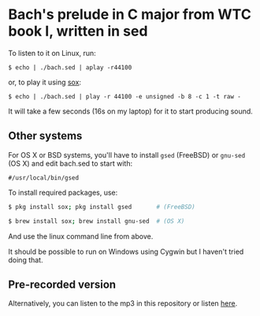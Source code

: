 # Bach's prelude in C major from WTC book I, written in sed

To listen to it on Linux, run:

`$ echo | ./bach.sed | aplay -r44100`

or, to play it using [sox](http://sox.sourceforge.net/):

`$ echo | ./bach.sed | play -r 44100 -e unsigned -b 8 -c 1 -t raw -`

It will take a few seconds (16s on my laptop) for it to start producing sound.

## Other systems

For OS X or BSD systems, you'll have to install `gsed` (FreeBSD) or `gnu-sed` (OS X) and edit bach.sed to start with:

`#/usr/local/bin/gsed`

To install required packages, use:

```bash
$ pkg install sox; pkg install gsed       # (FreeBSD)

$ brew install sox; brew install gnu-sed  # (OS X)
```

And use the linux command line from above.

It should be possible to run on Windows using Cygwin but I haven't tried doing that.

## Pre-recorded version

Alternatively, you can listen to the mp3 in this repository or listen [here](https://clyp.it/fuz0ehy3).
